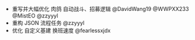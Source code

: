 - 重写并大幅优化 肉鸽 自动战斗、招募逻辑 @DavidWang19 @WWPXX233 @MistEO @zzyyyl
- 重构 JSON 流程任务 @zzyyyl
- 优化 自定义基建 换班速度 @fearlessxjdx
